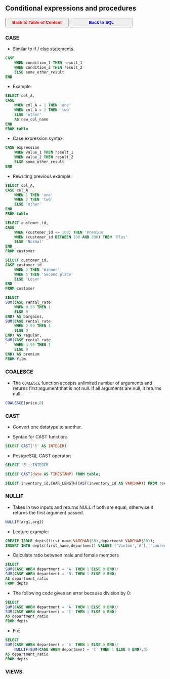 ## Conditional expressions and procedures

<a><button name="button" style = "color:red;width:200px;height:30px;cursor:pointer" onclick="window.location.href='https://reynier0611.github.io';">**Back to Table of Content**</button></a> <a><button name="button" style = "color:blue;width:200px;height:30px;cursor:pointer" onclick="window.location.href='https://reynier0611.github.io/sql/sql.html';">**Back to SQL**</button></a>

### CASE

- Similar to if / else statements.

```sql
CASE
	WHEN condition_1 THEN result_1
	WHEN condition_2 THEN result_2
	ELSE some_other_result
END
```

- Example:

```sql
SELECT col_A,
CASE
	WHEN col_A = 1 THEN 'one'
	WHEN col_A = 2 THEN 'two'
	ELSE 'other'
	AS new_col_name
END
FROM table
```

- Case expression syntax:

```sql
CASE expression
	WHEN value_1 THEN result_1
	WHEN value_2 THEN result_2
	ELSE some_other_result
END
```

- Rewriting previous example:

```sql
SELECT col_A,
CASE col_A
	WHEN 1 THEN 'one'
	WHEN 2 THEN 'two'
	ELSE 'other'
END
FROM table
```

```sql
SELECT customer_id,
CASE
	WHEN (customer_id <= 100) THEN 'Premium'
	WHEN (customer_id BETWEEN 100 AND 200) THEN 'Plus'
	ELSE 'Normal'
END
FROM customer
```

```sql
SELECT customer_id,
CASE customer_id
	WHEN 2 THEN 'Winner'
	WHEN 5 THEN 'Second place'
	ELSE 'Loser'
END
FROM customer
```

```sql
SELECT
SUM(CASE rental_rate
	WHEN 0.99 THEN 1
	ELSE 0
END) AS bargains,
SUM(CASE rental_rate
	WHEN 2.99 THEN 1
	ELSE 0
END) AS regular,
SUM(CASE rental_rate
	WHEN 4.99 THEN 1
	ELSE 0
END) AS premium
FROM film
```

### COALESCE

- The ```COALESCE``` function accepts unlimited number of arguments and returns first argument that is not null. If all arguments are null, it returns null.

```sql
COALESCE(price,0)
```

### CAST

- Convert one datatype to another.

- Syntax for CAST function:

```sql
SELECT CAST('5' AS INTEGER)
```

- PostgreSQL CAST operator:

```sql
SELECT '5'::INTEGER
```

```sql
SELECT CAST(date AS TIMESTAMP) FROM table;
```

```sql
SELECT inventory_id,CHAR_LENGTH(CAST(inventory_id AS VARCHAR)) FROM rental
```

### NULLIF

- Takes in two inputs and returns NULL if both are equal, otherwise it returns the first argument passed.

```sql
NULLIF(arg1,arg2)
```

- Lecture example:

```sql
CREATE TABLE depts(first_name VARCHAR(50),department VARCHAR(50));
INSERT INTO depts(first_name,department) VALUES ('Vinton','A'),('Lauren','A'),('Claire','B')
```

- Calculate ratio between male and female members

```sql
SELECT 
SUM(CASE WHEN department = 'A' THEN 1 ELSE 0 END)/
SUM(CASE WHEN department = 'B' THEN 1 ELSE 0 END)
AS department_ratio
FROM depts
```

- The following code gives an error because division by 0:

```sql
SELECT 
SUM(CASE WHEN department = 'A' THEN 1 ELSE 0 END)/
SUM(CASE WHEN department = 'C' THEN 1 ELSE 0 END)
AS department_ratio
FROM depts
```

- Fix:

```sql
SELECT 
SUM(CASE WHEN department = 'A' THEN 1 ELSE 0 END)/
	NULLIF(SUM(CASE WHEN department = 'C' THEN 1 ELSE 0 END),0)
AS department_ratio
FROM depts
```

### VIEWS

